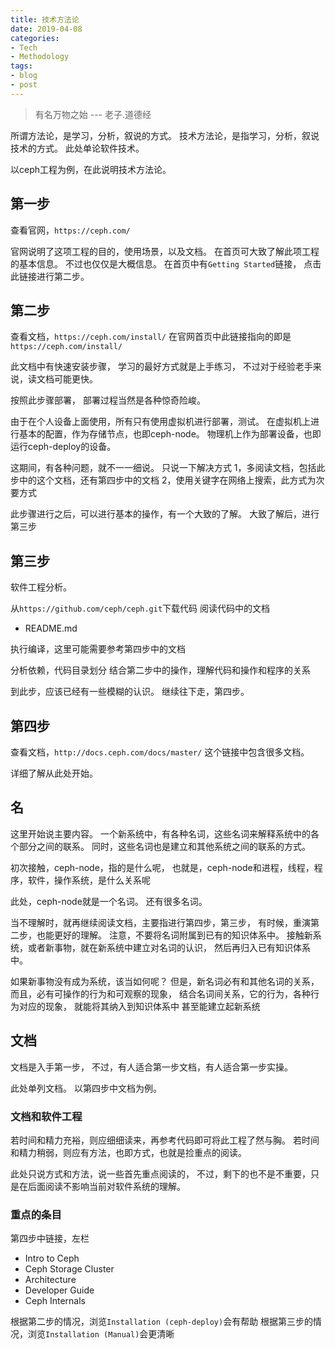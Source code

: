 ```yaml
---
title: 技术方法论
date: 2019-04-08
categories:
- Tech
- Methodology
tags:
- blog
- post
---
```


> 有名万物之始  --- 老子.道德经

所谓方法论，是学习，分析，叙说的方式。 
技术方法论，是指学习，分析，叙说技术的方式。 
此处单论软件技术。 

以ceph工程为例，在此说明技术方法论。

## 第一步

查看官网，`https://ceph.com/`

官网说明了这项工程的目的，使用场景，以及文档。
在首页可大致了解此项工程的基本信息。
不过也仅仅是大概信息。
在首页中有`Getting Started`链接，
点击此链接进行第二步。

## 第二步

查看文档，`https://ceph.com/install/`
在官网首页中此链接指向的即是`https://ceph.com/install/`

此文档中有快速安装步骤，
学习的最好方式就是上手练习，
不过对于经验老手来说，读文档可能更快。

按照此步骤部署，
部署过程当然是各种惊奇险峻。

由于在个人设备上面使用，所有只有使用虚拟机进行部署，测试。
在虚拟机上进行基本的配置，作为存储节点，也即ceph-node。
物理机上作为部署设备，也即运行ceph-deploy的设备。

这期间，有各种问题，就不一一细说。
只说一下解决方式
1，多阅读文档，包括此步中的这个文档，还有第四步中的文档
2，使用关键字在网络上搜索，此方式为次要方式

此步骤进行之后，可以进行基本的操作，有一个大致的了解。
大致了解后，进行第三步

## 第三步

软件工程分析。

从`https://github.com/ceph/ceph.git`下载代码
阅读代码中的文档
- README.md

执行编译，这里可能需要参考第四步中的文档

分析依赖，代码目录划分
结合第二步中的操作，理解代码和操作和程序的关系

到此步，应该已经有一些模糊的认识。
继续往下走，第四步。

## 第四步

查看文档，`http://docs.ceph.com/docs/master/`
这个链接中包含很多文档。

详细了解从此处开始。

## 名

这里开始说主要内容。
一个新系统中，有各种名词，这些名词来解释系统中的各个部分之间的联系。
同时，这些名词也是建立和其他系统之间的联系的方式。

初次接触，ceph-node，指的是什么呢，
也就是，ceph-node和进程，线程，程序，软件，操作系统，是什么关系呢

此处，ceph-node就是一个名词。
还有很多名词。

当不理解时，就再继续阅读文档，主要指进行第四步，第三步，
有时候，重演第二步，也能更好的理解。
注意，不要将名词附属到已有的知识体系中。
接触新系统，或者新事物，就在新系统中建立对名词的认识，
然后再归入已有知识体系中。

如果新事物没有成为系统，该当如何呢？
但是，新名词必有和其他名词的关系，
而且，必有可操作的行为和可观察的现象，
结合名词间关系，它的行为，各种行为对应的现象，
就能将其纳入到知识体系中
甚至能建立起新系统

## 文档

文档是入手第一步，
不过，有人适合第一步文档，有人适合第一步实操。

此处单列文档。
以第四步中文档为例。

### 文档和软件工程

若时间和精力充裕，则应细细读来，再参考代码即可将此工程了然与胸。
若时间和精力稍弱，则应有方法，也即方式，也就是捡重点的阅读。

此处只说方式和方法，说一些首先重点阅读的，
不过，剩下的也不是不重要，只是在后面阅读不影响当前对软件系统的理解。

### 重点的条目

第四步中链接，左栏
- Intro to Ceph
- Ceph Storage Cluster
- Architecture
- Developer Guide
- Ceph Internals

根据第二步的情况，浏览`Installation (ceph-deploy)`会有帮助
根据第三步的情况，浏览`Installation (Manual)`会更清晰


